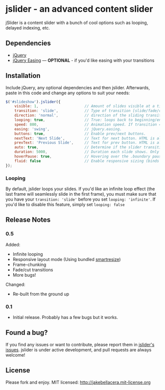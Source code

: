 # jslider - an advanced content slider

jSlider is a content slider with a bunch of cool options such as looping, delayed indexing, etc.

## Dependencies

* [jQuery](http://jquery.com)
* [jQuery Easing](http://gsgd.co.uk/sandbox/jquery/easing/) — **OPTIONAL** - if you'd like easing with your transitions

## Installation

Include jQuery, any optional dependencies and then jslider. Afterwards, paste in this code and change any options to suit your needs:

```javascript
$('#slideshow').jslider({
	visible: 1,                     // Amount of slides visible at a time.
    transition: 'slide',            // Type of transition [slide/fade/cut].
    direction: 'normal',            // direction of the sliding transition. Will not work if transition != slide.
    looping: true,                  // True: loops back to beginning/end. Infinite: Infinite looping mode.
    speed: 800,                     // Animation speed. If transition == 'cut', this is ignored.
    easing: 'swing',                // jQuery.easing.
    buttons: true,                  // Enable prev/next buttons.
    nextText: 'Next Slide',         // Text for next button. HTML is allowed.
    prevText: 'Previous Slide',     // Text for prev button. HTML is allowed.
    auto: true,                     // Determine if the slider transitions automatically.
    duration: 5000,                 // Duration each slide shows. Only works if auto: true.
    hoverPause: true,               // Hovering over the .boundary pauses the timer. Only works if auto: true.
    fluid: false                    // Enable responsive sizing (binds the dimension function to the window.resize).
});
```

### Looping

By default, jslider loops your slides. If you'd like an infinite loop effect (the last frame will seamlessly slide in the first frame), you must make sure that you have your `transition: 'slide'` before you set `looping: 'infinite'`. If you'd like to disable this feature, simply set `looping: false`

## Release Notes

### 0.5

Added:

* Infinite looping
* Responsive layout mode (Using bundled [smartresize](http://github.com/louisremi/jquery-smartresize))
* Frame-chunking
* Fade/cut transitions
* More bugs!

Changed:

* Re-built from the ground up

### 0.1

* Initial release. Probably has a few bugs but it works.

## Found a bug?

If you find any issues or want to contribute, please report them in [jslider's issues](http://github.com/jakebellacera/jslider/issues). jslider is under active development, and pull requests are always welcome!

## License

Please fork and enjoy. MIT licensed: http://jakebellacera.mit-license.org